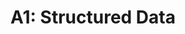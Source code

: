 ---
title: "A1: Structured Data"
layout: forward
target: https://multix.io/data-science-book-uva/error
nav_order: 0
---